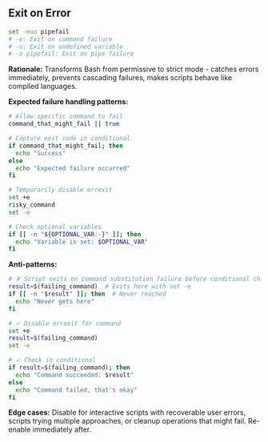 ## Exit on Error
```bash
set -euo pipefail
# -e: Exit on command failure
# -u: Exit on undefined variable
# -o pipefail: Exit on pipe failure
```

**Rationale:** Transforms Bash from permissive to strict mode - catches errors immediately, prevents cascading failures, makes scripts behave like compiled languages.

**Expected failure handling patterns:**

```bash
# Allow specific command to fail
command_that_might_fail || true

# Capture exit code in conditional
if command_that_might_fail; then
  echo "Success"
else
  echo "Expected failure occurred"
fi

# Temporarily disable errexit
set +e
risky_command
set -e

# Check optional variables
if [[ -n "${OPTIONAL_VAR:-}" ]]; then
  echo "Variable is set: $OPTIONAL_VAR"
fi
```

**Anti-patterns:**

```bash
# ✗ Script exits on command substitution failure before conditional check
result=$(failing_command)  # Exits here with set -e
if [[ -n "$result" ]]; then  # Never reached
  echo "Never gets here"
fi

# ✓ Disable errexit for command
set +e
result=$(failing_command)
set -e

# ✓ Check in conditional
if result=$(failing_command); then
  echo "Command succeeded: $result"
else
  echo "Command failed, that's okay"
fi
```

**Edge cases:** Disable for interactive scripts with recoverable user errors, scripts trying multiple approaches, or cleanup operations that might fail. Re-enable immediately after.
